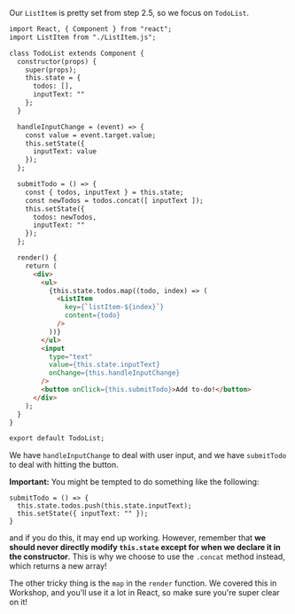 Our `ListItem` is pretty set from step 2.5, so we focus on `TodoList`.
```html
import React, { Component } from "react";
import ListItem from "./ListItem.js";

class TodoList extends Component {
  constructor(props) {
    super(props);
    this.state = {
      todos: [],
      inputText: ""
    };
  }

  handleInputChange = (event) => {
    const value = event.target.value;
    this.setState({
      inputText: value
    });
  };

  submitTodo = () => {
    const { todos, inputText } = this.state;
    const newTodos = todos.concat([ inputText ]);
    this.setState({
      todos: newTodos,
      inputText: ""
    });
  };

  render() {
    return (
      <div>
        <ul>
          {this.state.todos.map((todo, index) => (
            <ListItem
              key={`listItem-${index}`}
              content={todo}
            />
          ))}
        </ul>
        <input
          type="text"
          value={this.state.inputText}
          onChange={this.handleInputChange}
        />
        <button onClick={this.submitTodo}>Add to-do!</button>
      </div>
    );
  }
}

export default TodoList;

```
We have `handleInputChange` to deal with user input, and we have `submitTodo` to deal with hitting the button.

**Important:** You might be tempted to do something like the following:
```
submitTodo = () => {
  this.state.todos.push(this.state.inputText);
  this.setState({ inputText: "" });
}
```
and if you do this, it may end up working. However, remember that **we should never directly modify `this.state` except for when we declare it in the constructor**. This is why we choose to use the `.concat` method instead, which returns a new array!

The other tricky thing is the `map` in the `render` function. We covered this in Workshop, and you'll use it a lot in React, so make sure you're super clear on it!
